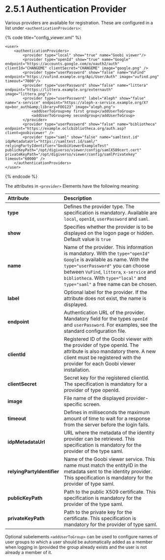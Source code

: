 # 2.5.1 Authentication Provider

Various providers are available for registration. These are configured in a list under `<authenticationProviders>`:

{% code title="config\_viewer.xml" %}
```markup
<user>
    <authenticationProviders>
        <provider type="local" show="true" name="Goobi viewer"/>
        <provider type="openId" show="true" name="Google" endpoint="https://accounts.google.com/o/oauth2/auth" clientId="CHANGEME" clientSecret="CHANGEME" image="google.png" />
        <provider type="userPassword" show="false" name="VuFind" endpoint="https://vufind.example.org/Api/User/Auth" image="vufind.png" timeout="7000"/>
        <provider type="userPassword" show="false" name="littera" endpoint="https://littera.example.org/externauth" image="littera.png"/>
        <provider type="userPassword" label="Aleph" show="false" name="x-service" endpoint="https://aleph-x-service.example.org/X?op=bor_auth&amp;library=FOO123" image="aleph.png">
            <addUserToGroup>my first group</addUserToGroup>
            <addUserToGroup>my secondgroup</addUserToGroup>
        </provider>
        <provider type="userPassword" show="false" name="bibliotheca" endpoint="https://example.oclcbibliotheca.org/auth.asp?client=goobiviewer" />
        <provider type="saml" show="false" name="samltest.id" idpMetadataUrl="https://samltest.id/saml/" relyingPartyIdentifier="GoobiViewerExampleTest" publicKeyPath="/opt/digiverso/viewer/config/samlX509cert.cert" privateKeyPath="/opt/digiverso/viewer/config/samlPrivatekey" timeout="60000" />
    </authenticationProviders>
</user>
```
{% endcode %}

The attributes in `<provider>` Elements have the following meaning:

| Attribute | Description |
| :--- | :--- |
| **type** | Defines the provider type. The specification is mandatory. Available are `local`, `openId`, `userPassword` and `saml`. |
| **show** | Specifies whether the provider is to be displayed on the logon page or hidden. Default value is `true` |
| **name** | Name of the provider. This information is mandatory. With the `type="openId" Google` is available as name. With the `type="userPassword"` you can choose between `VuFind`, `littera`, `x-service` and `bibliotheca`. With `type="local"` and `type="saml"` a free name can be chosen. |
| **label** | Optional label for the provider. If the attribute does not exist, the name is displayed. |
| **endpoint** | Authentication URL of the provider. Mandatory field for the types `openId` and `userPassword`. For examples, see the standard configuration file. |
| **clientId** | Registered ID of the Goobi viewer with the provider of type openId. The attribute is also mandatory there. A new client must be registered with the provider for each Goobi viewer installation. |
| **clientSecret** | Secret key for the registered clientId. The specification is mandatory for a provider of type openId. |
| **image** | File name of the displayed provider-specific screen. |
| **timeout** | Defines in milliseconds the maximum amount of time to wait for a response from the server before the login fails. |
| **idpMetadataUrl** | URL where the metadata of the identity provider can be retrieved. This specification is mandatory for the provider of the type saml. |
| **relyingPartyIdentifier** | Name of the Goobi viewer service. This name must match the entityID in the metadata sent to the identity provider. This specification is mandatory for the provider of type saml. |
| **publicKeyPath** | Path to the public X509 certificate. This specification is mandatory for the provider of the type saml. |
| **privateKeyPath** | Path to the private key for the certificate. This specification is mandatory for the provider of type saml. |

Optional subelements `<addUserToGroup>` can be used to configure names of user groups to which a user should be automatically added as a member when logging in \(provided the group already exists and the user is not already a member of it.

